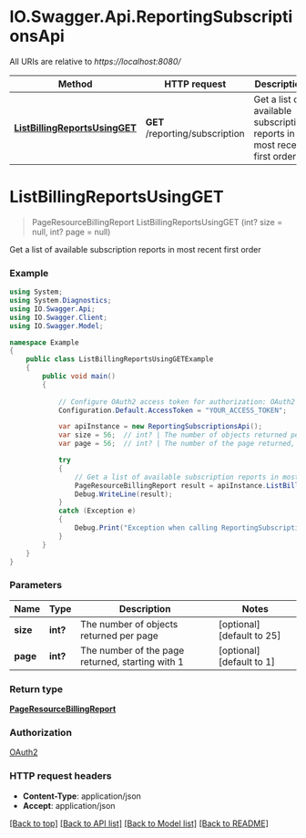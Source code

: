 # IO.Swagger.Api.ReportingSubscriptionsApi

All URIs are relative to *https://localhost:8080/*

Method | HTTP request | Description
------------- | ------------- | -------------
[**ListBillingReportsUsingGET**](ReportingSubscriptionsApi.md#listbillingreportsusingget) | **GET** /reporting/subscription | Get a list of available subscription reports in most recent first order


<a name="listbillingreportsusingget"></a>
# **ListBillingReportsUsingGET**
> PageResourceBillingReport ListBillingReportsUsingGET (int? size = null, int? page = null)

Get a list of available subscription reports in most recent first order

### Example
```csharp
using System;
using System.Diagnostics;
using IO.Swagger.Api;
using IO.Swagger.Client;
using IO.Swagger.Model;

namespace Example
{
    public class ListBillingReportsUsingGETExample
    {
        public void main()
        {
            
            // Configure OAuth2 access token for authorization: OAuth2
            Configuration.Default.AccessToken = "YOUR_ACCESS_TOKEN";

            var apiInstance = new ReportingSubscriptionsApi();
            var size = 56;  // int? | The number of objects returned per page (optional)  (default to 25)
            var page = 56;  // int? | The number of the page returned, starting with 1 (optional)  (default to 1)

            try
            {
                // Get a list of available subscription reports in most recent first order
                PageResourceBillingReport result = apiInstance.ListBillingReportsUsingGET(size, page);
                Debug.WriteLine(result);
            }
            catch (Exception e)
            {
                Debug.Print("Exception when calling ReportingSubscriptionsApi.ListBillingReportsUsingGET: " + e.Message );
            }
        }
    }
}
```

### Parameters

Name | Type | Description  | Notes
------------- | ------------- | ------------- | -------------
 **size** | **int?**| The number of objects returned per page | [optional] [default to 25]
 **page** | **int?**| The number of the page returned, starting with 1 | [optional] [default to 1]

### Return type

[**PageResourceBillingReport**](PageResourceBillingReport.md)

### Authorization

[OAuth2](../README.md#OAuth2)

### HTTP request headers

 - **Content-Type**: application/json
 - **Accept**: application/json

[[Back to top]](#) [[Back to API list]](../README.md#documentation-for-api-endpoints) [[Back to Model list]](../README.md#documentation-for-models) [[Back to README]](../README.md)

